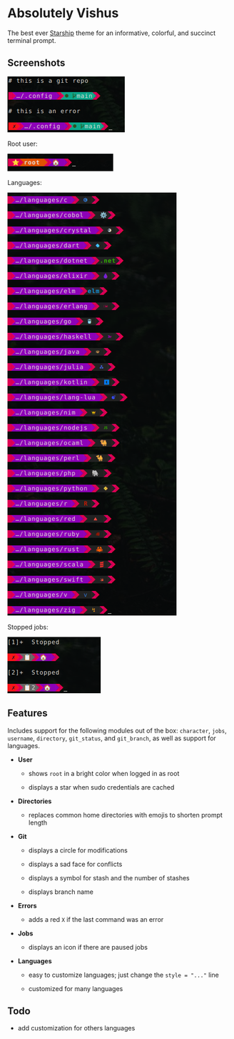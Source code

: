 # Absolutely Vishus

The best ever [Starship](https://starship.rs/) theme for an informative, colorful, and succinct terminal prompt.

## Screenshots

![Demonstrating a git repo and error prompts](screenshots/git_and_error.png)

Root user:

![Root user prompt](screenshots/root_user.png)

Languages:

![All of the supported languages](screenshots/languages.png)

Stopped jobs:

![Terminal prompt with stopped jobs](screenshots/jobs.png)


## Features

Includes support for the following modules out of the box: `character`, `jobs`, `username`, `directory`, `git_status`, and `git_branch`, as well as support for languages.

- **User**
  
  - shows `root` in a bright color when logged in as root
  
  - displays a star when sudo credentials are cached

- **Directories**
  
  - replaces common home directories with emojis to shorten prompt length

- **Git**
  
  - displays a circle for modifications
  
  - displays a sad face for conflicts
  
  - displays a symbol for stash and the number of stashes
  
  - displays branch name

- **Errors**
  
  - adds a red `X` if the last command was an error

- **Jobs**
  
  - displays an icon if there are paused jobs

- **Languages**
  
  - easy to customize languages; just change the `style = "..."` line
  
  - customized for many languages

## Todo

- add customization for others languages
